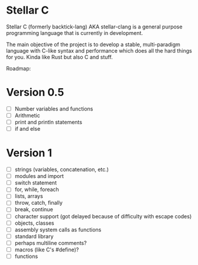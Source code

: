 # Stellar C
Stellar C (formerly backtick-lang) AKA stellar-clang is a general purpose programming language that is currently in development.

The main objective of the project is to develop a stable, multi-paradigm
language with C-like syntax and performance which does all the hard things for you.
Kinda like Rust but also C and stuff.

Roadmap:

# Version 0.5
- [ ] Number variables and functions
- [ ] Arithmetic
- [ ] print and println statements
- [ ] if and else

# Version 1
- [ ] strings (variables, concatenation, etc.)
- [ ] modules and import
- [ ] switch statement
- [ ] for, while, foreach
- [ ] lists, arrays
- [ ] throw, catch, finally
- [ ] break, continue
- [ ] character support (got delayed because of difficulty with escape codes)
- [ ] objects, classes
- [ ] assembly system calls as functions
- [ ] standard library
- [ ] perhaps multiline comments?
- [ ] macros (like C's #define)?
- [ ] functions
